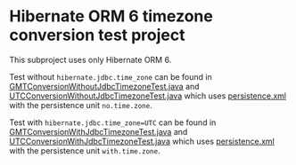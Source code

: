 # Hibernate ORM 6 timezone conversion test project

This subproject uses only Hibernate ORM 6.

Test without `hibernate.jdbc.time_zone` can be found in [GMTConversionWithoutJdbcTimezoneTest.java] and [UTCConversionWithoutJdbcTimezoneTest.java] which uses [persistence.xml] with the persistence unit `no.time.zone`.

Test with `hibernate.jdbc.time_zone=UTC` can be found in [GMTConversionWithJdbcTimezoneTest.java] and [UTCConversionWithJdbcTimezoneTest.java] which uses [persistence.xml] with the persistence unit `with.time.zone`.

[persistence.xml]: src/main/resources/META-INF/persistence.xml
[gmtconversionwithjdbctimezonetest.java]: src/test/java/se/agreedskiing/hibernate/timezone/hibernate/six/GMTConversionWithJdbcTimezoneTest.java
[utcconversionwithjdbctimezonetest.java]: src/test/java/se/agreedskiing/hibernate/timezone/hibernate/six/UTCConversionWithJdbcTimezoneTest.java
[gmtconversionwithoutjdbctimezonetest.java]: src/test/java/se/agreedskiing/hibernate/timezone/hibernate/six/GMTConversionWithoutJdbcTimezoneTest.java
[utcconversionwithoutjdbctimezonetest.java]: src/test/java/se/agreedskiing/hibernate/timezone/hibernate/six/UTCConversionWithoutJdbcTimezoneTest.java
